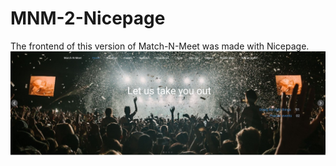 # MNM-2-Nicepage
The frontend of this version of Match-N-Meet was made with Nicepage.
![MNM2 Nicepage screenshot 1](https://github.com/chadihoneine/MNM-2-Nicepage/blob/main/mnm2-nicepage-screenshot-1.png?raw=true)
